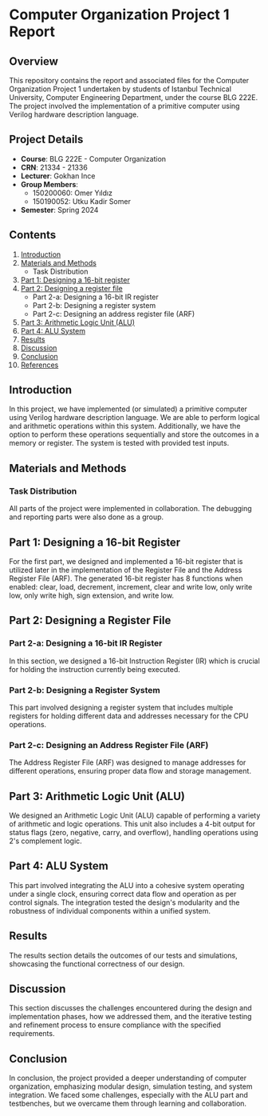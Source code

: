 # Computer Organization Project 1 Report

## Overview

This repository contains the report and associated files for the Computer Organization Project 1 undertaken by students of Istanbul Technical University, Computer Engineering Department, under the course BLG 222E. The project involved the implementation of a primitive computer using Verilog hardware description language.

## Project Details

- **Course**: BLG 222E - Computer Organization
- **CRN**: 21334 - 21336
- **Lecturer**: Gokhan Ince
- **Group Members**:
  - 150200060: Omer Yıldız
  - 150190052: Utku Kadir Somer
- **Semester**: Spring 2024

## Contents

1. [Introduction](#introduction)
2. [Materials and Methods](#materials-and-methods)
    - Task Distribution
3. [Part 1: Designing a 16-bit register](#part-1-designing-a-16-bit-register)
4. [Part 2: Designing a register file](#part-2-designing-a-register-file)
    - Part 2-a: Designing a 16-bit IR register
    - Part 2-b: Designing a register system
    - Part 2-c: Designing an address register file (ARF)
5. [Part 3: Arithmetic Logic Unit (ALU)](#part-3-arithmetic-logic-unit-alu)
6. [Part 4: ALU System](#part-4-alu-system)
7. [Results](#results)
8. [Discussion](#discussion)
9. [Conclusion](#conclusion)
10. [References](#references)

## Introduction

In this project, we have implemented (or simulated) a primitive computer using Verilog hardware description language. We are able to perform logical and arithmetic operations within this system. Additionally, we have the option to perform these operations sequentially and store the outcomes in a memory or register. The system is tested with provided test inputs.

## Materials and Methods

### Task Distribution

All parts of the project were implemented in collaboration. The debugging and reporting parts were also done as a group.

## Part 1: Designing a 16-bit Register

For the first part, we designed and implemented a 16-bit register that is utilized later in the implementation of the Register File and the Address Register File (ARF). The generated 16-bit register has 8 functions when enabled: clear, load, decrement, increment, clear and write low, only write low, only write high, sign extension, and write low.

## Part 2: Designing a Register File

### Part 2-a: Designing a 16-bit IR Register

In this section, we designed a 16-bit Instruction Register (IR) which is crucial for holding the instruction currently being executed.

### Part 2-b: Designing a Register System

This part involved designing a register system that includes multiple registers for holding different data and addresses necessary for the CPU operations.

### Part 2-c: Designing an Address Register File (ARF)

The Address Register File (ARF) was designed to manage addresses for different operations, ensuring proper data flow and storage management.

## Part 3: Arithmetic Logic Unit (ALU)

We designed an Arithmetic Logic Unit (ALU) capable of performing a variety of arithmetic and logic operations. This unit also includes a 4-bit output for status flags (zero, negative, carry, and overflow), handling operations using 2's complement logic.

## Part 4: ALU System

This part involved integrating the ALU into a cohesive system operating under a single clock, ensuring correct data flow and operation as per control signals. The integration tested the design's modularity and the robustness of individual components within a unified system.

## Results

The results section details the outcomes of our tests and simulations, showcasing the functional correctness of our design.

## Discussion

This section discusses the challenges encountered during the design and implementation phases, how we addressed them, and the iterative testing and refinement process to ensure compliance with the specified requirements.

## Conclusion

In conclusion, the project provided a deeper understanding of computer organization, emphasizing modular design, simulation testing, and system integration. We faced some challenges, especially with the ALU part and testbenches, but we overcame them through learning and collaboration.

